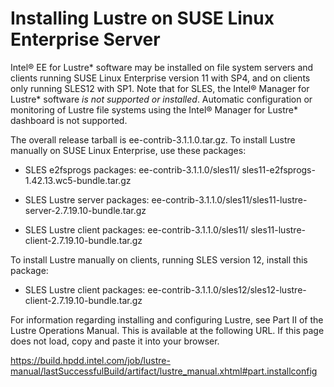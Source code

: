 # Installing Lustre on SUSE Linux Enterprise Server

Intel® EE for Lustre\* software may be installed on file system servers
and clients running SUSE Linux Enterprise version 11 with SP4, and on
clients only running SLES12 with SP1. Note that for SLES, the Intel®
Manager for Lustre\* software *is not supported or installed*. Automatic
configuration or monitoring of Lustre file systems using the Intel®
Manager for Lustre\* dashboard is not supported.

The overall release tarball is ee-contrib-3.1.1.0.tar.gz. To install
Lustre manually on SUSE Linux Enterprise, use these packages:

-   SLES e2fsprogs packages: ee-contrib-3.1.1.0/sles11/
    sles11-e2fsprogs-1.42.13.wc5-bundle.tar.gz

-   SLES Lustre server packages:
    ee-contrib-3.1.1.0/sles11/sles11-lustre-server-2.7.19.10-bundle.tar.gz

-   SLES Lustre client packages: ee-contrib-3.1.1.0/sles11/
    sles11-lustre-client-2.7.19.10-bundle.tar.gz

To install Lustre manually on clients, running SLES version 12, install
this package:

-   SLES Lustre client packages:
    ee-contrib-3.1.1.0/sles12/sles12-lustre-client-2.7.19.10-bundle.tar.gz

For information regarding installing and configuring Lustre, see Part II
of the Lustre Operations Manual. This is available at the following URL.
If this page does not load, copy and paste it into your browser.

https://build.hpdd.intel.com/job/lustre-manual/lastSuccessfulBuild/artifact/lustre_manual.xhtml#part.installconfig